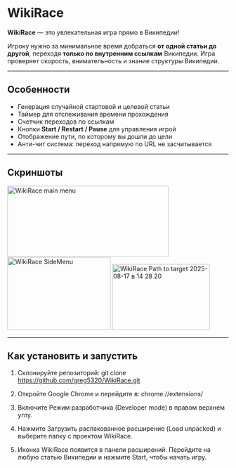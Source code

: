 # WikiRace

**WikiRace** — это увлекательная игра прямо в Википедии!

Игроку нужно за минимальное время добраться **от одной статьи до другой**, переходя **только по внутренним ссылкам** Википедии. Игра проверяет скорость, внимательность и знание структуры Википедии.  

---

## Особенности

- Генерация случайной стартовой и целевой статьи  
- Таймер для отслеживания времени прохождения  
- Счетчик переходов по ссылкам  
- Кнопки **Start / Restart / Pause** для управления игрой  
- Отображение пути, по которому вы дошли до цели  
- Анти-чит система: переход напрямую по URL не засчитывается  

---

## Скриншоты
<img width="367" height="162" alt="WikiRace main menu" src="https://github.com/user-attachments/assets/e06a60ba-63ae-430d-a71f-417ff9566ede" />

<img width="235" height="166" alt="WikiRace SideMenu" src="https://github.com/user-attachments/assets/43b20b83-29d2-4500-b222-704fc1b50ce5" />

<img width="222" height="150" alt="WikiRace Path to target 2025-08-17 в 14 28 20" src="https://github.com/user-attachments/assets/b122067a-71b1-4b87-9820-000006d76f4a" />

---

## Как установить и запустить

1. Склонируйте репозиторий:
git clone https://github.com/greg5320/WikiRace.git

3. Откройте Google Chrome и перейдите в:
chrome://extensions/

4. Включите Режим разработчика (Developer mode) в правом верхнем углу.

5. Нажмите Загрузить распакованное расширение (Load unpacked) и выберите папку с проектом WikiRace.

6. Иконка WikiRace появится в панели расширений. Перейдите на любую статью Википедии и нажмите Start, чтобы начать игру.
